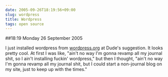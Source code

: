```yaml
---
date: 2005-09-26T18:19:56+09:00
slug: wordpress
title: Wordpress
tags: open source
---
```


##18:19 Monday 26 September 2005

I just installed wordpress from [wordpress.org](http://wordpress.org) at Dude's suggestion.  It looks pretty cool.  At first I was like, "ain't no way I'm gonna revamp all my journal shit, so I ain't installing fuckin' wordpress," but then I thought, "ain't no way I'm gonna revamp all my journal shit, but I could start a non-journal blog on my site, just to keep up with the times."
